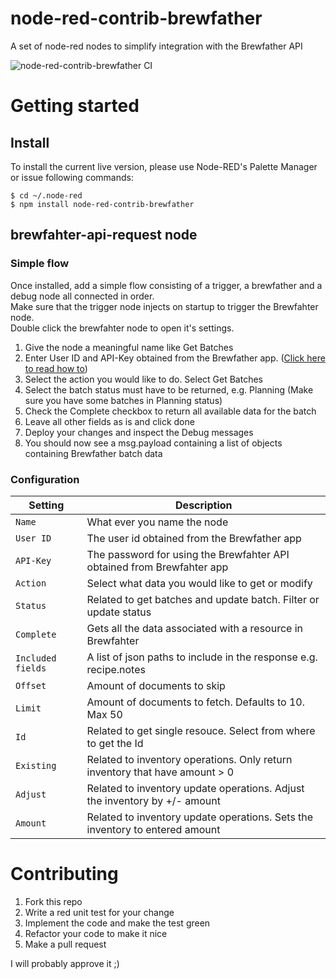 # node-red-contrib-brewfather
A set of node-red nodes to simplify integration with the Brewfather API

![node-red-contrib-brewfather CI](https://github.com/enorfelt/node-red-contrib-brewfather/workflows/node-red-contrib-brewfather%20CI/badge.svg?branch=master)

# Getting started

## Install

To install the current live version, please use Node-RED's Palette Manager or issue following commands:  
```
$ cd ~/.node-red  
$ npm install node-red-contrib-brewfather
```

## brewfahter-api-request node

### Simple flow

Once installed, add a simple flow consisting of a trigger, a brewfather and a debug node all connected in order.  
Make sure that the trigger node injects on startup to trigger the Brewfahter node.  
Double click the brewfahter node to open it's settings.
1. Give the node a meaningful name like Get Batches
2. Enter User ID and API-Key obtained from the Brewfather app. ([Click here to read how to](https://docs.brewfather.app/api#generate-api-key))
3. Select the action you would like to do. Select Get Batches
4. Select the batch status must have to be returned, e.g. Planning (Make sure you have some batches in Planning status)
5. Check the Complete checkbox to return all available data for the batch
6. Leave all other fields as is and click done
7. Deploy your changes and inspect the Debug messages
8. You should now see a msg.payload containing a list of objects containing Brewfather batch data

### Configuration

| Setting           | Description                                                                  |
| ----------------- | -----------------------------------------------------------------------------|
| `Name`            | What ever you name the node                                                  |
| `User ID`         | The user id obtained from the Brewfather app                                 |
| `API-Key`         | The password for using the Brewfahter API obtained from Brewfahter app       |
| `Action`          | Select what data you would like to get or modify                             |
| `Status`          | Related to get batches and update batch. Filter or update status             |
| `Complete`        | Gets all the data associated with a resource in Brewfahter                   |
| `Included fields` | A list of json paths to include in the response e.g. recipe.notes            |
| `Offset`          | Amount of documents to skip                                                  |
| `Limit`           | Amount of documents to fetch. Defaults to 10. Max 50                         |
| `Id`              | Related to get single resouce. Select from where to get the Id               |
| `Existing`        | Related to inventory operations. Only return inventory that have amount > 0  |
| `Adjust`          | Related to inventory update operations. Adjust the inventory by +/- amount   |
| `Amount`          | Related to inventory update operations. Sets the inventory to entered amount |

# Contributing

1. Fork this repo
2. Write a red unit test for your change
3. Implement the code and make the test green
4. Refactor your code to make it nice
5. Make a pull request

I will probably approve it ;)
